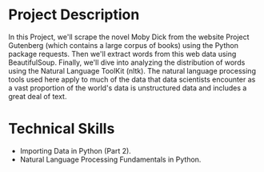 # Project Description
In this Project, we'll scrape the novel Moby Dick from the website Project Gutenberg (which contains a large corpus of books) using the Python package requests. Then we'll extract words from this web data using BeautifulSoup. Finally, we'll dive into analyzing the distribution of words using the Natural Language ToolKit (nltk). The natural language processing tools used here apply to much of the data that data scientists encounter as a vast proportion of the world's data is unstructured data and includes a great deal of text.

# Technical Skills
* Importing Data in Python (Part 2).
* Natural Language Processing Fundamentals in Python.